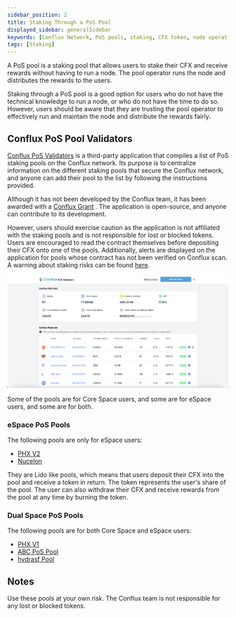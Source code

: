 ```yaml
---
sidebar_position: 2
title: Staking Through a PoS Pool
displayed_sidebar: generalSidebar
keywords: [Conflux Network, PoS pools, staking, CFX token, node operation, Conflux PoS Validators, community-driven, Core Space, eSpace, PHX V2, Nucelon, PHX V1, ABC PoS Pool, hydrasf Pool, Lido-like pools, staking risks, rewards distribution]
tags: [Staking]
---
```


A PoS pool is a staking pool that allows users to stake their CFX and receive rewards without having to run a node. The pool operator runs the node and distributes the rewards to the users. 

Staking through a PoS pool is a good option for users who do not have the technical knowledge to run a node, or who do not have the time to do so. However, users should be aware that they are trusting the pool operator to effectively run and maintain the node and distribute the rewards fairly.

## Conflux PoS Pool Validators

[Conflux PoS Validators](https://conflux-pos-validators.org) is a third-party application that compiles a list of PoS staking pools on the Conflux network. Its purpose is to centralize information on the different staking pools that secure the Conflux network, and anyone can add their pool to the list by following the instructions provided. 

Although it has not been developed by the Conflux team, it has been awarded with a [Conflux Grant](https://forum.conflux.fun/t/conflux-pools-validators-list/14258) . The application is open-source, and anyone can contribute to its development.

However, users should exercise caution as the application is not affiliated with the staking pools and is not responsible for lost or blocked tokens. Users are encouraged to read the contract themselves before depositing their CFX onto one of the pools. Additionally, alerts are displayed on the application for pools whose contract has not been verified on Conflux scan. A warning about staking risks can be found [here](https://forum.conflux.fun/t/pos-mining-pool-risk-warning/13760).

![PoS Validators](./img/posValidators)

Some of the pools are for Core Space users, and some are for eSpace users, and some are for both.

### eSpace PoS Pools

The following pools are only for eSpace users:

* [PHX V2](https://app.phxverse.com/)
* [Nucelon](https://www.nucleon.space/)

They are Lido like pools, which means that users deposit their CFX into the pool and receive a token in return. The token represents the user's share of the pool. The user can also withdraw their CFX  and receive rewards from the pool at any time by burning the token.

### Dual Space PoS Pools

The following pools are for both Core Space and eSpace users:

* [PHX V1](https://pospool.phxverse.com/)
* [ABC PoS Pool](https://confluxpos.cn/)
* [hydrasf Pool](https://hydrasf.club/)

## Notes

Use these pools at your own risk. The Conflux team is not responsible for any lost or blocked tokens.